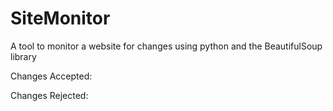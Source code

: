 # SiteMonitor
A tool to monitor a website for changes using python and the BeautifulSoup library

Changes Accepted:


Changes Rejected:
